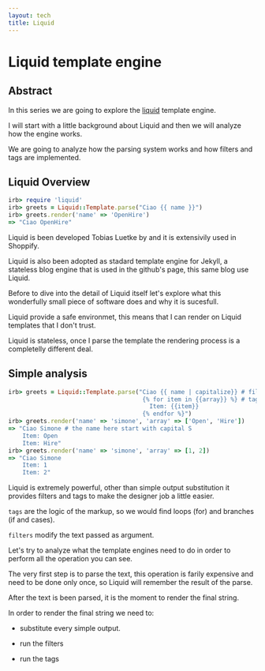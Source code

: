 ```yaml
---
layout: tech
title: Liquid
---
```



# Liquid template engine

## Abstract

In this series we are going to explore the [liquid][liquid-github] template engine.

I will start with a little background about Liquid and then we will analyze how the engine works.

We are going to analyze how the parsing system works and how filters and tags are implemented.

## Liquid Overview

``` ruby
irb> require 'liquid'
irb> greets = Liquid::Template.parse("Ciao {{ name }}")
irb> greets.render('name' => 'OpenHire')
=> "Ciao OpenHire"
```

Liquid is been developed Tobias Luetke by and it is extensivily used in Shoppify.

Liquid is also been adopted as stadard template engine for Jekyll, a stateless blog engine that is used in the github's page, this same blog use Liquid.

Before to dive into the detail of Liquid itself let's explore what this wonderfully small piece of software does and why it is sucesfull.

Liquid provide a safe environmet, this means that I can render on Liquid templates that I don't trust.

Liquid is stateless, once I parse the template the rendering process is a completelly different deal.

## Simple analysis

``` ruby
irb> greets = Liquid::Template.parse("Ciao {{ name | capitalize}} # filter
                                      {% for item in {{array}} %} # tags
                                        Item: {{item}}
                                      {% endfor %}")
irb> greets.render('name' => 'simone', 'array' => ['Open', 'Hire'])
=> "Ciao Simone # the name here start with capital S
    Item: Open
    Item: Hire"
irb> greets.render('name' => 'simone', 'array' => [1, 2])
=> "Ciao Simone
    Item: 1
    Item: 2"
```

Liquid is extremely powerful, other than simple output substitution it provides filters and tags to make the designer job a little easier.

`tags` are the logic of the markup, so we would find loops (for) and branches (if and cases).

`filters` modify the text passed as argument.

Let's try to analyze what the template engines need to do in order to perform all the operation you can see.

The very first step is to parse the text, this operation is farily expensive and need to be done only once, so Liquid will remember the result of the parse.

After the text is been parsed, it is the moment to render the final string.

In order to render the final string we need to:

+ substitute every simple output.

+ run the filters

+ run the tags



[liquid-github]: https://github.com/Shopify/liquid

